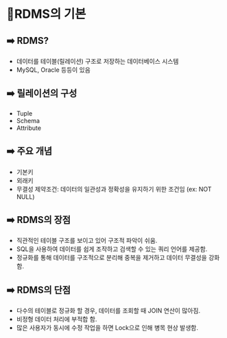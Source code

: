 # 📍RDMS의 기본

## ➡️ RDMS?

- 데이터를 테이블(릴레이션) 구조로 저장하는 데이터베이스 시스템
- MySQL, Oracle 등등이 있음

## ➡️ 릴레이션의 구성

- Tuple
- Schema
- Attribute

## ➡️ 주요 개념

- 기본키
- 외래키
- 무결성 제약조건: 데이터의 일관성과 정확성을 유지하기 위한 조건임 (ex: NOT NULL)

## ➡️ RDMS의 장점

- 직관적인 테이블 구조를 보이고 있어 구조적 파악이 쉬움.
- SQL을 사용하여 데이터를 쉽게 조작하고 검색할 수 있는 쿼리 언어를 제공함.
- 정규화를 통해 데이터를 구조적으로 분리해 중복을 제거하고 데이터 무결성을 강화함.

## ➡️ RDMS의 단점

- 다수의 테이블로 정규화 할 경우, 데이터를 조회할 때 JOIN 연산이 많아짐.
- 비정형 데이터 처리에 부적합 함.
- 많은 사용자가 동시에 수정 작업을 하면 Lock으로 인해 병목 현상 발생함.